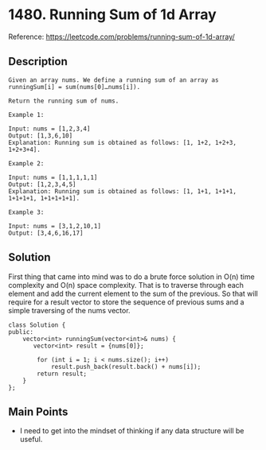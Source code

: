 # 1480. Running Sum of 1d Array

Reference: https://leetcode.com/problems/running-sum-of-1d-array/

## Description
```
Given an array nums. We define a running sum of an array as runningSum[i] = sum(nums[0]…nums[i]).

Return the running sum of nums.

Example 1:

Input: nums = [1,2,3,4]
Output: [1,3,6,10]
Explanation: Running sum is obtained as follows: [1, 1+2, 1+2+3, 1+2+3+4].

Example 2:

Input: nums = [1,1,1,1,1]
Output: [1,2,3,4,5]
Explanation: Running sum is obtained as follows: [1, 1+1, 1+1+1, 1+1+1+1, 1+1+1+1+1].

Example 3:

Input: nums = [3,1,2,10,1]
Output: [3,4,6,16,17]
```

## Solution

First thing that came into mind was to do a brute force solution in O(n) time complexity and O(n) space complexity. That is to traverse through each element and add the current element to the sum of the previous. So that will require for a result vector to store the sequence of previous sums and a simple traversing of the nums vector.
```
class Solution {
public:
    vector<int> runningSum(vector<int>& nums) {
       vector<int> result = {nums[0]};
        
        for (int i = 1; i < nums.size(); i++)
            result.push_back(result.back() + nums[i]);
        return result;
    }
};  
```

## Main Points
-  I need to get into the mindset of thinking if any data structure will be useful. 
